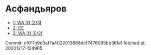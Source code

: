 # Асфандьяров
- [1: WA 01 (2/3)](1.md)
- [2: CE](2.md)
- [3: WA 01 (0/2)](3.md)

Commit: cf011b9d0af7a4022013868dcf7476095bb36fa1
 fetched at: 20201217-124905
